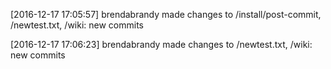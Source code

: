[2016-12-17 17:05:57] brendabrandy made changes to /install/post-commit, /newtest.txt, /wiki: new commits


[2016-12-17 17:06:23] brendabrandy made changes to /newtest.txt, /wiki: new commits


